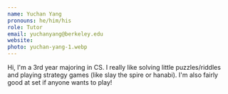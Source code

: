```yaml
---
name: Yuchan Yang
pronouns: he/him/his
role: Tutor
email: yuchanyang@berkeley.edu
website: 
photo: yuchan-yang-1.webp
---
```


Hi, I'm a 3rd year majoring in CS. I really like solving little puzzles/riddles and playing strategy games (like slay the spire or hanabi). I'm also fairly good at set if anyone wants to play!